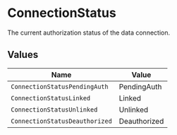 # ConnectionStatus

The current authorization status of the data connection.


## Values

| Name                           | Value                          |
| ------------------------------ | ------------------------------ |
| `ConnectionStatusPendingAuth`  | PendingAuth                    |
| `ConnectionStatusLinked`       | Linked                         |
| `ConnectionStatusUnlinked`     | Unlinked                       |
| `ConnectionStatusDeauthorized` | Deauthorized                   |